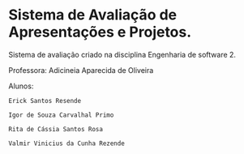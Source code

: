 # Sistema de Avaliação de Apresentações e Projetos.

Sistema de avaliação criado na disciplina Engenharia de software 2.

Professora: Adicineia Aparecida de Oliveira

Alunos: 

    Erick Santos Resende
    
    Igor de Souza Carvalhal Primo
    
    Rita de Cássia Santos Rosa
    
    Valmir Vinicius da Cunha Rezende
